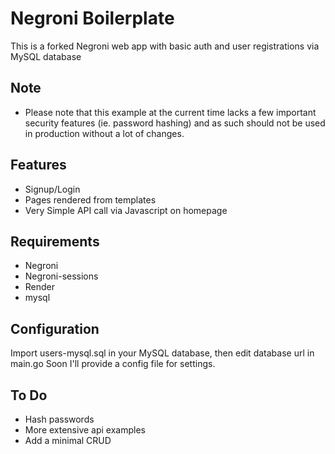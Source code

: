 Negroni Boilerplate
===============

This is a forked Negroni web app with basic auth and user registrations via MySQL database

Note
----------
- Please note that this example at the current time lacks a few important security features (ie. password hashing) 
and as such should not be used in production without a lot of changes.

Features
----------
* Signup/Login
* Pages rendered from templates
* Very Simple API call via Javascript on homepage

Requirements
-----------

* Negroni
* Negroni-sessions
* Render
* mysql

Configuration
--------------
Import users-mysql.sql in your MySQL database, then edit database url in main.go
Soon I'll provide a config file for settings.

To Do
-----------

* Hash passwords
* More extensive api examples
* Add a minimal CRUD


